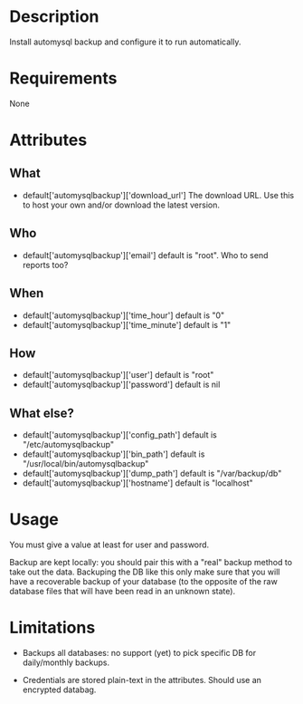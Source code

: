 Description
===========

Install automysql backup and configure it to run automatically.


Requirements
============

None

Attributes
==========


What 
-----

* default['automysqlbackup']['download_url'] The download URL. Use this to host your own and/or download the latest version.


Who
-----

* default['automysqlbackup']['email'] default is  "root".  Who to send reports too?

When
----

* default['automysqlbackup']['time_hour'] default is  "0"
* default['automysqlbackup']['time_minute'] default is  "1"

How
-----------

* default['automysqlbackup']['user'] default is  "root" 
* default['automysqlbackup']['password'] default is  nil


What else?
------------- 

* default['automysqlbackup']['config_path'] default is  "/etc/automysqlbackup"
* default['automysqlbackup']['bin_path'] default is  "/usr/local/bin/automysqlbackup"
* default['automysqlbackup']['dump_path']  default is   "/var/backup/db"
* default['automysqlbackup']['hostname']  default is   "localhost"


Usage
=====

You must give a value at least for user and password. 

Backup are kept locally: you should pair this with a "real" backup method to take out the data. Backuping the DB like this only make
sure that you will have a recoverable backup of your database (to the opposite of the raw database files that will have been read in
an unknown state).

Limitations
===========

* Backups all databases: no support (yet) to pick specific DB for daily/monthly backups.

* Credentials are stored plain-text in the attributes. Should use an encrypted databag.


